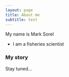 ```yaml
---
layout: page
title: About me
subtitle: test
---
```


My name is Mark Sorel

- I am a fisheries scientist



### My story

Stay tuned...
